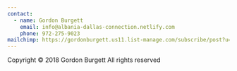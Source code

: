 ```yaml
---
contact:
  - name: Gordon Burgett
    email: info@albania-dallas-connection.netlify.com
    phone: 972-275-9023
mailchimp: https://gordonburgett.us11.list-manage.com/subscribe/post?u=fbcbfba66020e12dd41b9cf1b&amp;id=4a0067c925
---
```


Copyright © 2018 Gordon Burgett
All rights reserved